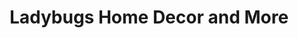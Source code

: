 ---
title: "Ladybugs Home Decor and More"
url: /stony-plain/ladybugs-home-decor-and-more/
shop: interior decoration
---